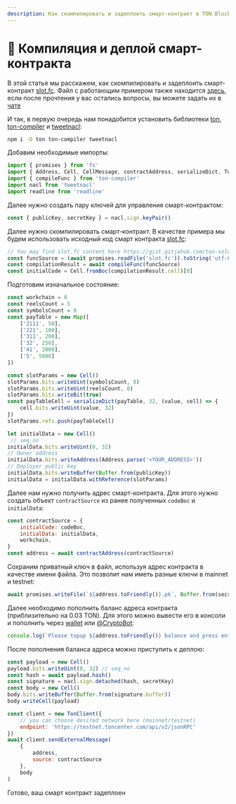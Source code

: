 ```yaml
---
description: Как скомпилировать и задеплоить смарт-контракт в TON Blockchain?
---
```


# 🔨 Компиляция и деплой смарт-контракта

В этой статье мы расскажем, как скомпилировать и задеплоить смарт-контракт [slot.fc](./). Файл с работающим примером также находится [здесь](https://gist.github.com/ton-solutions/6552866b5b56b6e76fa32a3811cc4843), если после прочтения у вас остались вопросы, вы можете задать их в [чате](https://t.me/tonfruits\_chat)

И так, в первую очередь нам понадобится установить библиотеки [ton](https://github.com/tonwhales/ton), [ton-compiler](https://github.com/tonwhales/ton-contracts) и [tweetnacl](https://tweetnacl.js.org/#/):

```bash
npm i -D ton ton-compiler tweetnacl
```

Добавим необходимые импорты:

```javascript
import { promises } from 'fs'
import { Address, Cell, CellMessage, contractAddress, serializeDict, TonClient } from 'ton'
import { compileFunc } from 'ton-compiler'
import nacl from 'tweetnacl'
import readline from 'readline'
```

Далее нужно создать пару ключей для управления смарт-контрактом:

```javascript
const { publicKey, secretKey } = nacl.sign.keyPair()
```

Далее нужно скомпилировать смарт-контракт. В качестве примера мы будем использовать исходный код смарт контракта [slot.fc](./):

```javascript
// You may find slot.fc content here https://gist.gitjahub.com/ton-solutions/c300d0ebb0a3ee920c8e8b310a451e29
const funcSource = (await promises.readFile('slot.fc')).toString('utf-8')
const compilationResult = await compileFunc(funcSource)
const initialCode = Cell.fromBoc(compilationResult.cell)[0]
```

Подготовим изначальное состояние:

```javascript
const workchain = 0
const reelsCount = 5
const symbolsCount = 8
const payTable = new Map([
    ['2111', 50],
    ['221', 100],
    ['311', 200],
    ['32', 250],
    ['41', 2000],
    ['5', 5000]
])

const slotParams = new Cell()
slotParams.bits.writeUint(symbolsCount, 8)
slotParams.bits.writeUint(reelsCount, 8)
slotParams.bits.writeBit(true)
const payTableCell = serializeDict(payTable, 32, (value, cell) => {
    cell.bits.writeUint(value, 32)
})
slotParams.refs.push(payTableCell)

let initialData = new Cell()
 // seq_no
initialData.bits.writeUint(0, 32)
// Owner address
initialData.bits.writeAddress(Address.parse('<YOUR_ADDRESS>'))
// Deployer public key
initialData.bits.writeBuffer(Buffer.from(publicKey))
initialData = initialData.withReference(slotParams)
```

Далее нам нужно получить адрес смарт-контракта. Для этого нужно создать объект `сontractSource` из ранее полученных `codeBoc` и `initialData`:

```javascript
const contractSource = {
    initialCode: codeBoc,
    initialData: initialData,
    workchain,
}
const address = await contractAddress(contractSource)
```

Сохраним приватный ключ в файл, используя адрес контракта в качестве имени файла. Это позволит нам иметь разные ключи в mainnet и testnet:

```javascript
await promises.writeFile(`${address.toFriendly()}.pk`, Buffer.from(secretKey))
```

Далее необходимо пополнить баланс адреса контракта (приблизительно на 0.03 TON). Для этого можно вывести его в консоли и пополнить через [wallet](https://tonkeeper.com) или [@CryptoBot](https://t.me/CryptoBot):

```javascript
console.log(`Please topup ${address.toFriendly()} balance and press enter:`)
```

После пополнения баланса адреса можно приступить к деплою:

```javascript
const payload = new Cell()
payload.bits.writeUint(0, 32) // seq_no
const hash = await payload.hash()
const signature = nacl.sign.detached(hash, secretKey)
const body = new Cell()
body.bits.writeBuffer(Buffer.from(signature.buffer))
body.writeCell(payload)

const client = new TonClient({
    // you can choose desired network here (mainnet/testnet)
    endpoint: 'https://testnet.toncenter.com/api/v2/jsonRPC'
})
await client.sendExternalMessage(
    {
        address,
        source: contractSource
    },
    body
)
```

Готово, ваш смарт контракт задеплоен
